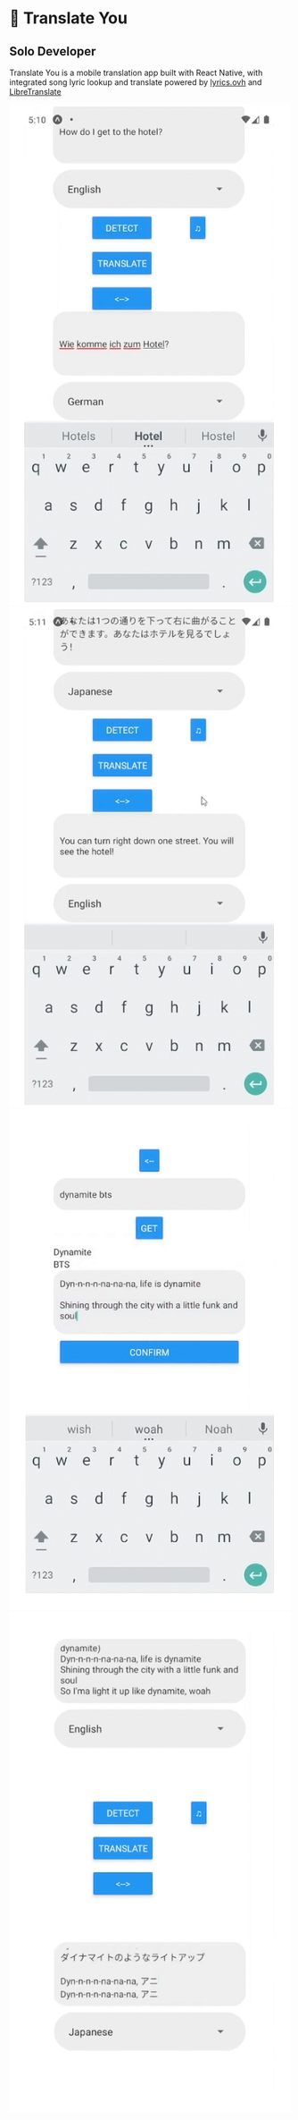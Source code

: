 # 🎵 Translate You
## Solo Developer
Translate You is a mobile translation app built with React Native, with integrated song lyric lookup and translate powered by [lyrics.ovh](https://github.com/NTag/lyrics.ovh) and [LibreTranslate](https://github.com/LibreTranslate/LibreTranslate)

<picture>
    <source srcset="./assets/translate1.png" width="24%" media="(min-width: 1100px)"/>
    <source srcset="./assets/translate1.png" width="48%" media="(min-width: 800px)"/>
    <img src="./assets/translate1.png" alt="translate1" />
</picture>
<picture>
    <source srcset="./assets/translate2.png" width="24%" media="(min-width: 1100px)"/>
    <source srcset="./assets/translate2.png" width="48%" media="(min-width: 800px)"/>
    <img src="./assets/translate2.png" alt="translate2" />
</picture>
<picture>
    <source srcset="./assets/songlookup.png" width="24%" media="(min-width: 1100px)"/>
    <source srcset="./assets/songlookup.png" width="48%" media="(min-width: 800px)"/>
    <img src="./assets/songlookup.png" alt="songlookup" />
</picture>
<picture>
    <source srcset="./assets/songtranslate.png" width="24%" media="(min-width: 1100px)"/>
    <source srcset="./assets/songtranslate.png" width="48%" media="(min-width: 800px)"/>
    <img src="./assets/songtranslate.png" alt="songtranslate" />
</picture>